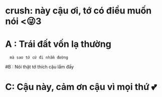 # crush: này cậu ơi, tớ có điều muốn nói <😜3
# A : Trái đất vốn lạ thường
      mà sao tớ cứ đi nhầm đường 
#B : Nói thật tớ thích cậu lắm đấy
# C: Cậu này, cảm ơn cậu vì mọi thứ 💕 
      
      
      
    
